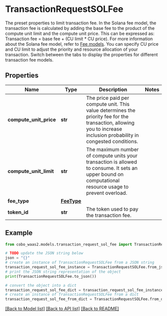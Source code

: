 # TransactionRequestSOLFee

The preset properties to limit transaction fee.  In the Solana fee model, the transaction fee is calculated by adding the base fee to the product of the compute unit limit and the compute unit price. This can be expressed as: Transaction fee = base fee + (CU limit * CU price). For more information about the Solana fee model, refer to [Fee models](https://www.cobo.com/developers/v2/guides/transactions/estimate-fees#fee-models).  You can specify CU price and CU limit to adjust the priority and resource allocation of your transaction.  Switch between the tabs to display the properties for different transaction fee models. 

## Properties

Name | Type | Description | Notes
------------ | ------------- | ------------- | -------------
**compute_unit_price** | **str** | The price paid per compute unit. This value determines the priority fee for the transaction, allowing you to increase inclusion probability in congested conditions. | 
**compute_unit_limit** | **str** | The maximum number of compute units your transaction is allowed to consume. It sets an upper bound on computational resource usage to prevent overload. | 
**fee_type** | [**FeeType**](FeeType.md) |  | 
**token_id** | **str** | The token used to pay the transaction fee. | 

## Example

```python
from cobo_waas2.models.transaction_request_sol_fee import TransactionRequestSOLFee

# TODO update the JSON string below
json = "{}"
# create an instance of TransactionRequestSOLFee from a JSON string
transaction_request_sol_fee_instance = TransactionRequestSOLFee.from_json(json)
# print the JSON string representation of the object
print(TransactionRequestSOLFee.to_json())

# convert the object into a dict
transaction_request_sol_fee_dict = transaction_request_sol_fee_instance.to_dict()
# create an instance of TransactionRequestSOLFee from a dict
transaction_request_sol_fee_from_dict = TransactionRequestSOLFee.from_dict(transaction_request_sol_fee_dict)
```
[[Back to Model list]](../README.md#documentation-for-models) [[Back to API list]](../README.md#documentation-for-api-endpoints) [[Back to README]](../README.md)


